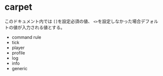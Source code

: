 # carpet
このドキュメント内では
`[]`を設定必須の値、
`<>`を設定しなかった場合デフォルトの値が入力される値とする。

+ command rule
+ tick
+ player
+ profile
+ log
+ info
+ generic
